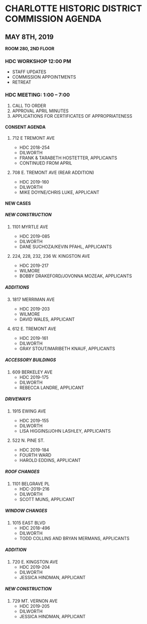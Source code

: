 # CHARLOTTE HISTORIC DISTRICT COMMISSION AGENDA

## MAY 8TH, 2019

**ROOM 280, 2ND FLOOR**

### HDC WORKSHOP 12:00 PM

- STAFF UPDATES
- COMMISSION APPOINTMENTS
- RETREAT

### HDC MEETING: 1:00 – 7:00

1. CALL TO ORDER
2. APPROVAL APRIL MINUTES
3. APPLICATIONS FOR CERTIFICATES OF APPROPRIATENESS

#### CONSENT AGENDA

1. 712 E TREMONT AVE
   - HDC 2018-254
   - DILWORTH
   - FRANK & TARABETH HOSTETTER, APPLICANTS
   - CONTINUED FROM APRIL

2. 708 E. TREMONT AVE (REAR ADDITION)
   - HDC 2019-160
   - DILWORTH
   - MIKE DOYNE/CHRIS LUKE, APPLICANT

#### NEW CASES

##### NEW CONSTRUCTION

1. 1101 MYRTLE AVE
   - HDC 2019-085
   - DILWORTH
   - DANE SUCHOZA/KEVIN PFAHL, APPLICANTS

2. 224, 228, 232, 236 W. KINGSTON AVE
   - HDC 2019-217
   - WILMORE
   - BOBBY DRAKEFORD/JOVONNA MOZEAK, APPLICANTS

##### ADDITIONS

3. 1817 MERRIMAN AVE
   - HDC 2019-203
   - WILMORE
   - DAVID WALES, APPLICANT

4. 612 E. TREMONT AVE
   - HDC 2019-161
   - DILWORTH
   - GRAY STOUT/MARIBETH KNAUF, APPLICANTS

##### ACCESSORY BUILDINGS

1. 609 BERKELEY AVE
   - HDC 2019-175
   - DILWORTH
   - REBECCA LANDRE, APPLICANT

##### DRIVEWAYS

1. 1915 EWING AVE
   - HDC 2019-155
   - DILWORTH
   - LISA HIGGINS/JOHN LASHLEY, APPLICANTS

2. 522 N. PINE ST.
   - HDC 2019-184
   - FOURTH WARD
   - HAROLD EDDINS, APPLICANT

##### ROOF CHANGES

1. 1101 BELGRAVE PL
   - HDC-2019-216
   - DILWORTH
   - SCOTT MUNS, APPLICANT

##### WINDOW CHANGES

1. 1015 EAST BLVD
   - HDC 2018-496
   - DILWORTH
   - TODD COLLINS AND BRYAN MERMANS, APPLICANTS

##### ADDITION

1. 720 E. KINGSTON AVE
   - HDC 2019-204
   - DILWORTH
   - JESSICA HINDMAN, APPLICANT

##### NEW CONSTRUCTION

1. 729 MT. VERNON AVE
   - HDC 2019-205
   - DILWORTH
   - JESSICA HINDMAN, APPLICANT
